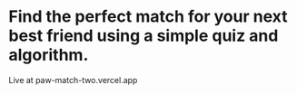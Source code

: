 # Find the perfect match for your next best friend using a simple quiz and algorithm.

Live at paw-match-two.vercel.app
